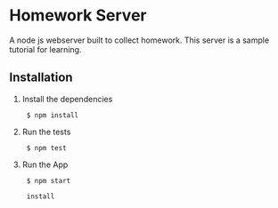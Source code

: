 Homework Server
===============
A node js webserver built to collect homework.  This server is a sample tutorial for learning.

Installation
------------
1. Install the dependencies

        $ npm install
    
2. Run the tests

        $ npm test
    
3. Run the App

        $ npm start
        
        install